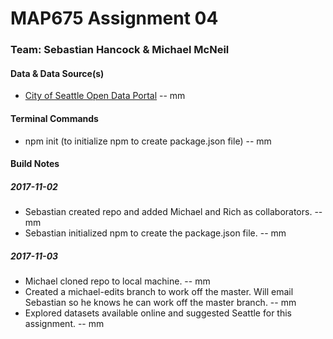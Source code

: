 # MAP675 Assignment 04
### Team: Sebastian Hancock & Michael McNeil

#### Data & Data Source(s)
* [City of Seattle Open Data Portal](https://data.seattle.gov/) -- mm

#### Terminal Commands
* npm init (to initialize npm to create package.json file) -- mm

#### Build Notes

##### 2017-11-02
* Sebastian created repo and added Michael and Rich as collaborators. -- mm
* Sebastian initialized npm to create the package.json file. -- mm

##### 2017-11-03
* Michael cloned repo to local machine. -- mm
* Created a michael-edits branch to work off the master. Will email Sebastian so he knows he can work off the master branch. -- mm
* Explored datasets available online and suggested Seattle for this assignment. -- mm
